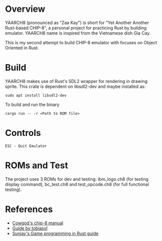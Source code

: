 # Overview
YAARCH8 (pronounced as "Zaa Kay") is short for "Yet Another Another Rust-based CHIP-8", a personal project for practicing Rust by building emulator. YAARCH8 name is inspired from the Vietnamese dish Gia Cay.

This is my second attempt to build CHIP-8 emulator with focuses on Object Oriented in Rust.

# Build
YAARCH8 makes use of Rust's SDL2 wrapper for rendering in drawing sprite. This crate is dependent on libsdl2-dev and maybe installed as:
```
sudo apt install libsdl2-dev
```

To build and run the binary
```
cargo run -- -r <Path to ROM file>
```

# Controls
```
ESC - Quit Emulator
```

# ROMs and Test
The project uses 3 ROMs for dev and testing: ibm_logo.ch8 (for testing display command), bc_test.ch8 and test_opcode.ch8 (for full functional testing).

# References
- [Cowgod's chip-8 manual](http://devernay.free.fr/hacks/chip8/C8TECH10.HTM)
- [Guide by tobiasvl](https://tobiasvl.github.io/blog/write-a-chip-8-emulator/)
- [Sunjay's Game programming in Rust guide](https://sunjay.dev/learn-game-dev/intro.html)